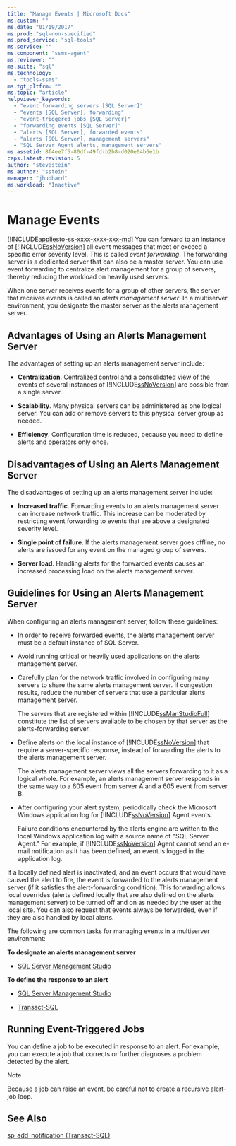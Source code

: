 ```yaml
---
title: "Manage Events | Microsoft Docs"
ms.custom: ""
ms.date: "01/19/2017"
ms.prod: "sql-non-specified"
ms.prod_service: "sql-tools"
ms.service: ""
ms.component: "ssms-agent"
ms.reviewer: ""
ms.suite: "sql"
ms.technology: 
  - "tools-ssms"
ms.tgt_pltfrm: ""
ms.topic: "article"
helpviewer_keywords: 
  - "event forwarding servers [SQL Server]"
  - "events [SQL Server], forwarding"
  - "event-triggered jobs [SQL Server]"
  - "forwarding events [SQL Server]"
  - "alerts [SQL Server], forwarded events"
  - "alerts [SQL Server], management servers"
  - "SQL Server Agent alerts, management servers"
ms.assetid: 8f4ee7f5-80df-49fd-b2b8-d020e04b6e1b
caps.latest.revision: 5
author: "stevestein"
ms.author: "sstein"
manager: "jhubbard"
ms.workload: "Inactive"
---
```

# Manage Events
[!INCLUDE[appliesto-ss-xxxx-xxxx-xxx-md](../../includes/appliesto-ss-xxxx-xxxx-xxx-md.md)]
You can forward to an instance of [!INCLUDE[ssNoVersion](../../includes/ssnoversion_md.md)] all event messages that meet or exceed a specific error severity level. This is called *event forwarding*. The forwarding server is a dedicated server that can also be a master server. You can use event forwarding to centralize alert management for a group of servers, thereby reducing the workload on heavily used servers.  
  
When one server receives events for a group of other servers, the server that receives events is called an *alerts management server*. In a multiserver environment, you designate the master server as the alerts management server.  
  
## Advantages of Using an Alerts Management Server  
The advantages of setting up an alerts management server include:  
  
-   **Centralization**. Centralized control and a consolidated view of the events of several instances of [!INCLUDE[ssNoVersion](../../includes/ssnoversion_md.md)] are possible from a single server.  
  
-   **Scalability**. Many physical servers can be administered as one logical server. You can add or remove servers to this physical server group as needed.  
  
-   **Efficiency**. Configuration time is reduced, because you need to define alerts and operators only once.  
  
## Disadvantages of Using an Alerts Management Server  
The disadvantages of setting up an alerts management server include:  
  
-   **Increased traffic**. Forwarding events to an alerts management server can increase network traffic. This increase can be moderated by restricting event forwarding to events that are above a designated severity level.  
  
-   **Single point of failure**. If the alerts management server goes offline, no alerts are issued for any event on the managed group of servers.  
  
-   **Server load**. Handling alerts for the forwarded events causes an increased processing load on the alerts management server.  
  
## Guidelines for Using an Alerts Management Server  
When configuring an alerts management server, follow these guidelines:  
  
-   In order to receive forwarded events, the alerts management server must be a default instance of SQL Server.  
  
-   Avoid running critical or heavily used applications on the alerts management server.  
  
-   Carefully plan for the network traffic involved in configuring many servers to share the same alerts management server. If congestion results, reduce the number of servers that use a particular alerts management server.  
  
    The servers that are registered within [!INCLUDE[ssManStudioFull](../../includes/ssmanstudiofull_md.md)] constitute the list of servers available to be chosen by that server as the alerts-forwarding server.  
  
-   Define alerts on the local instance of [!INCLUDE[ssNoVersion](../../includes/ssnoversion_md.md)] that require a server-specific response, instead of forwarding the alerts to the alerts management server.  
  
    The alerts management server views all the servers forwarding to it as a logical whole. For example, an alerts management server responds in the same way to a 605 event from server A and a 605 event from server B.  
  
-   After configuring your alert system, periodically check the Microsoft Windows application log for [!INCLUDE[ssNoVersion](../../includes/ssnoversion_md.md)] Agent events.  
  
    Failure conditions encountered by the alerts engine are written to the local Windows application log with a source name of "SQL Server Agent." For example, if [!INCLUDE[ssNoVersion](../../includes/ssnoversion_md.md)] Agent cannot send an e-mail notification as it has been defined, an event is logged in the application log.  
  
If a locally defined alert is inactivated, and an event occurs that would have caused the alert to fire, the event is forwarded to the alerts management server (if it satisfies the alert-forwarding condition). This forwarding allows local overrides (alerts defined locally that are also defined on the alerts management server) to be turned off and on as needed by the user at the local site. You can also request that events always be forwarded, even if they are also handled by local alerts.  
  
The following are common tasks for managing events in a multiserver environment:  
  
**To designate an alerts management server**  
  
-   [SQL Server Management Studio](../../ssms/agent/designate-an-events-forwarding-server-sql-server-management-studio.md)  
  
**To define the response to an alert**  
  
-   [SQL Server Management Studio](../../ssms/agent/define-the-response-to-an-alert-sql-server-management-studio.md)  
  
-   [Transact-SQL](http://msdn.microsoft.com/en-us/0525e0a2-ed0b-4e69-8a4c-a9e3e3622fbd)  
  
## Running Event-Triggered Jobs  
You can define a job to be executed in response to an alert. For example, you can execute a job that corrects or further diagnoses a problem detected by the alert.  
  
> [!NOTE]  
> Because a job can raise an event, be careful not to create a recursive alert-job loop.  
  
## See Also  
[sp_add_notification (Transact-SQL)](http://msdn.microsoft.com/en-us/44bee7d9-7517-4071-99be-8b36f979c7cc)  
  

